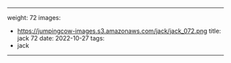 
---
weight: 72
images:
- https://jumpingcow-images.s3.amazonaws.com/jack/jack_072.png
title: jack 72
date: 2022-10-27
tags:
- jack
---
